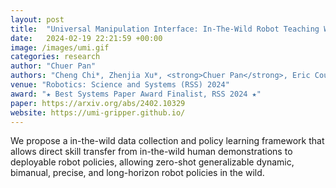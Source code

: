 ```yaml
---
layout: post
title:  "Universal Manipulation Interface: In-The-Wild Robot Teaching Without In-The-Wild Robot"
date:   2024-02-19 22:21:59 +00:00
image: /images/umi.gif
categories: research
author: "Chuer Pan"
authors: "Cheng Chi*, Zhenjia Xu*, <strong>Chuer Pan</strong>, Eric Cousineau, Ben Burchfiel, Siyuan Feng, Russ Tedrake, Shuran Song"
venue: "Robotics: Science and Systems (RSS) 2024"
award: "★ Best Systems Paper Award Finalist, RSS 2024 ★"
paper: https://arxiv.org/abs/2402.10329
website: https://umi-gripper.github.io/
---
```


We propose a in-the-wild data collection and policy learning framework that allows direct skill transfer from in-the-wild human demonstrations to deployable robot policies, allowing zero-shot generalizable dynamic, bimanual, precise, and long-horizon robot policies in the wild.